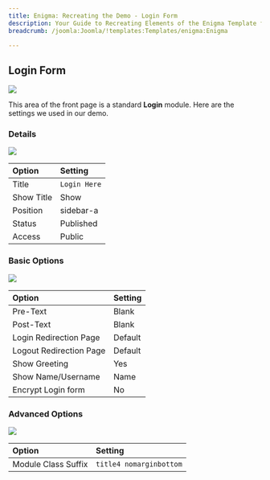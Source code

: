 ```yaml
---
title: Enigma: Recreating the Demo - Login Form
description: Your Guide to Recreating Elements of the Enigma Template for Joomla
breadcrumb: /joomla:Joomla/!templates:Templates/enigma:Enigma

---
```


Login Form
-----

![][demo]

This area of the front page is a standard **Login** module. Here are the settings we used in our demo.

### Details

![][demo2]

| Option     | Setting         |  
| :--------- | :-------------- |  
| Title      | `Login Here`    |  
| Show Title | Show            |  
| Position   | sidebar-a       |  
| Status     | Published       |  
| Access     | Public          |  

### Basic Options

![][demo3]

| Option                  | Setting |  
| :---------------------- | :------ |  
| Pre-Text                | Blank   |  
| Post-Text               | Blank   |  
| Login Redirection Page  | Default |  
| Logout Redirection Page | Default |  
| Show Greeting           | Yes     |  
| Show Name/Username      | Name    |  
| Encrypt Login form      | No      |  

### Advanced Options

![][demo4]

| Option              | Setting                 |  
| :------------------ | :---------------------- |  
| Module Class Suffix | `title4 nomarginbottom` |  

[demo]: assets/demo_4.jpeg
[demo2]: assets/login_1.jpeg
[demo3]: assets/login_2.jpeg
[demo4]: assets/login_3.jpeg
